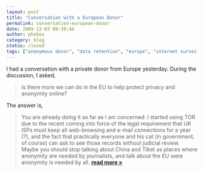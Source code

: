 ```yaml
---
layout: post
title: "Conversation with a European Donor"
permalink: conversation-european-donor
date: 2009-12-03 09:39:44
author: phobos
category: blog
status: closed
tags: ["anonymous donor", "data retention", "europe", "internet surveillance", "support"]
---
```


I had a conversation with a private donor from Europe yesterday. During the discussion, I asked,  

> Is there more we can do in the EU to help protect privacy and anonymity online?

The answer is,  

> You are already doing it as far as I am concerned: I started using TOR due to the recent coming into force of the legal requirement that UK ISPs must keep all web-browsing and e-mail connections for a year (?), and the fact that practically everyone and his cat (in government, of course) can ask to see those records without judicial review. Maybe you should stop talking about China and Tibet as places where anonymity are needed by journalists, and talk about the EU were anonymity is needed by all. [**read more »**](https://blog.torproject.org/blog/conversation-european-donor)
